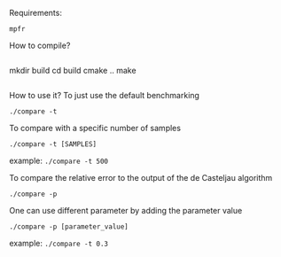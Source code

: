 Requirements:

`mpfr`

How to compile?
> ```
mkdir build
cd build
cmake ..
make
>```

How to use it?
To just use the default benchmarking

`./compare -t`

To compare with a specific number of samples

`./compare -t [SAMPLES]`

example: `./compare -t 500`

To compare the relative error to the output of the de Casteljau algorithm

`./compare -p`

One can use different parameter by adding the parameter value

`./compare -p [parameter_value]`

example: `./compare -t 0.3`
